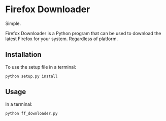 # Firefox Downloader

Simple.

Firefox Downloader is a Python program that can be used to download the latest Firefox for your system.
Regardless of platform.

## Installation

To use the setup file in a terminal:

```
python setup.py install
```

## Usage

In a terminal:

```
python ff_downloader.py
```
